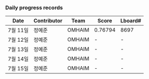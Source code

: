 ### Daily progress records

| Date     | Contributor | Team   | Score   | Lboard# |
| -------- | ----------- | ------ | ------- | ------- |
| 7월 11일 | 정예준      | OMHAIM | 0.76794 | 8697    |
| 7월 12일 | 정예준      | OMHAIM | -       | -       |
| 7월 13일 | 정예준      | OMHAIM | -       | -       |
| 7월 14일 | 정예준      | OMHAIM | -       | -       |
| 7월 15일 | 정예준      | OMHAIM | -       | -       |
